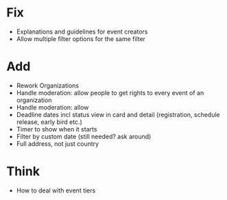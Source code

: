 # Fix

-   Explanations and guidelines for event creators
-   Allow multiple filter options for the same filter

# Add

-   Rework Organizations
-   Handle moderation: allow people to get rights to every event of an organization
-   Handle moderation: allow
-   Deadline dates incl status view in card and detail (registration, schedule release, early bird etc.)
-   Timer to show when it starts
-   Filter by custom date (still needed? ask around)
-   Full address, not just country

# Think

-   How to deal with event tiers

